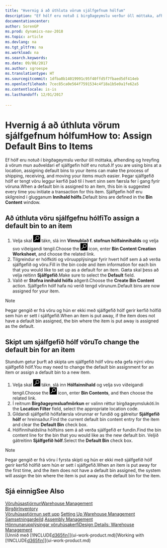 ```yaml
---
title: "Hvernig á að úthluta vörum sjálfgefnum hólfum"
description: "Ef hólf eru notuð í birgðageymslu verður öll móttaka, afhending og hreyfing á vörum mun auðveldari ef sjálfgefin hólf eru notuð. Þegar sjálfgefið hólf er tengt vöru leggur kerfið það til í hvert sinn sem færsla fer í gang fyrir vöruna."
documentationcenter: 
author: SorenGP
ms.prod: dynamics-nav-2018
ms.topic: article
ms.devlang: na
ms.tgt_pltfrm: na
ms.workload: na
ms.search.keywords: 
ms.date: 09/08/2017
ms.author: sgroespe
ms.translationtype: HT
ms.sourcegitcommit: 1dfba8b14019991c95f40ffd5f7fbaed5df414eb
ms.openlocfilehash: 7cec85ca0e564f7591534c4f18a1b5e0a1fe62a5
ms.contentlocale: is-is
ms.lasthandoff: 12/01/2017

---
```

# <a name="how-to-assign-default-bins-to-items"></a><span data-ttu-id="706c0-104">Hvernig á að úthluta vörum sjálfgefnum hólfum</span><span class="sxs-lookup"><span data-stu-id="706c0-104">How to: Assign Default Bins to Items</span></span>
<span data-ttu-id="706c0-105">Ef hólf eru notuð í birgðageymslu verður öll móttaka, afhending og hreyfing á vörum mun auðveldari ef sjálfgefin hólf eru notuð.</span><span class="sxs-lookup"><span data-stu-id="706c0-105">If you are using bins at a location, assigning default bins to your items can make the process of shipping, receiving, and moving your items much easier.</span></span> <span data-ttu-id="706c0-106">Þegar sjálfgefið hólf er tengt vöru leggur kerfið það til í hvert sinn sem færsla fer í gang fyrir vöruna.</span><span class="sxs-lookup"><span data-stu-id="706c0-106">When a default bin is assigned to an item, this bin is suggested every time you initiate a transaction for this item.</span></span> <span data-ttu-id="706c0-107">Sjálfgefin hólf eru skilgreind í glugganum **Innihald hólfs**.</span><span class="sxs-lookup"><span data-stu-id="706c0-107">Default bins are defined in the **Bin Content** window.</span></span>  

## <a name="to-assign-a-default-bin-to-an-item"></a><span data-ttu-id="706c0-108">Að úthluta vöru sjálfgefnu hólfi</span><span class="sxs-lookup"><span data-stu-id="706c0-108">To assign a default bin to an item</span></span>
1.  <span data-ttu-id="706c0-109">Velja skal ![Leit að síðu eða skýrslu](media/ui-search/search_small.png "Leit að síðu eða skýrslu táknið") tákn, slá inn **Vinnublað f. stofnun hólfainnihalds** og velja svo viðeigandi tengil.</span><span class="sxs-lookup"><span data-stu-id="706c0-109">Choose the ![Search for Page or Report](media/ui-search/search_small.png "Search for Page or Report icon") icon, enter **Bin Content Creation Worksheet**, and choose the related link.</span></span>  
2.  <span data-ttu-id="706c0-110">Tilgreindur er hólfkóti og vöruupplýsingar fyrir hvert hólf sem á að verða sjálfgefið og vöru.</span><span class="sxs-lookup"><span data-stu-id="706c0-110">Fill in the bin code and item information for each bin that you would like to set up as a default for an item.</span></span> <span data-ttu-id="706c0-111">Gæta skal þess að velja reitinn **Sjálfgefið**.</span><span class="sxs-lookup"><span data-stu-id="706c0-111">Make sure to select the **Default** field.</span></span>  
3.  <span data-ttu-id="706c0-112">Valið er **Stofna innihald hólfa** aðgerð.</span><span class="sxs-lookup"><span data-stu-id="706c0-112">Choose the **Create Bin Content** action.</span></span> <span data-ttu-id="706c0-113">Sjálfgefin hólf hafa nú verið tengd vörunum.</span><span class="sxs-lookup"><span data-stu-id="706c0-113">Default bins are now assigned for your item.</span></span>  

> [!NOTE]  
>  <span data-ttu-id="706c0-114">Þegar gengið er frá vöru og hún er ekki með sjálfgefið hólf gerir kerfið hólfið sem hún er sett í sjálfgefið.</span><span class="sxs-lookup"><span data-stu-id="706c0-114">When an item is put away, if the item does not have a default bin assigned, the bin where the item is put away is assigned as the default.</span></span>  

## <a name="to-change-the-default-bin-for-an-item"></a><span data-ttu-id="706c0-115">Skipt um sjálfgefið hólf vöru</span><span class="sxs-lookup"><span data-stu-id="706c0-115">To change the default bin for an item</span></span>  
<span data-ttu-id="706c0-116">Stundum getur þurft að skipta um sjálfgefið hólf vöru eða gefa nýrri vöru sjálfgefið hólf.</span><span class="sxs-lookup"><span data-stu-id="706c0-116">You may need to change the default bin assignment for an item or assign a default bin to a new item.</span></span>    
1.  <span data-ttu-id="706c0-117">Velja skal ![Leit að síðu eða skýrslu](media/ui-search/search_small.png "Leit að síðu eða skýrslu táknið") tákn, slá inn **Hólfainnihald** og velja svo viðeigandi tengil.</span><span class="sxs-lookup"><span data-stu-id="706c0-117">Choose the ![Search for Page or Report](media/ui-search/search_small.png "Search for Page or Report icon") icon, enter **Bin Contents**, and then choose the related link.</span></span>  
2.  <span data-ttu-id="706c0-118">Í reitnum **Birgðageymsluafmörkun** er valinn réttur birgðageymslukóti.</span><span class="sxs-lookup"><span data-stu-id="706c0-118">In the **Location Filter** field, select the appropriate location code.</span></span>  
3.  <span data-ttu-id="706c0-119">Gildandi sjálfgefið hólfafærsla vörunnar er fundið og gátreitur **Sjálfgefið hólf** er hreinsaður.</span><span class="sxs-lookup"><span data-stu-id="706c0-119">Find the current default bin content entry for the item and clear the **Default Bin** check box.</span></span>  
4.  <span data-ttu-id="706c0-120">Hólfinnihaldslína hólfsins sem á að verða sjálfgefið er fundin.</span><span class="sxs-lookup"><span data-stu-id="706c0-120">Find the bin content line for the bin that you would like as the new default bin.</span></span> <span data-ttu-id="706c0-121">Veljið gátreitinn **Sjálfgefið hólf**.</span><span class="sxs-lookup"><span data-stu-id="706c0-121">Select the **Default Bin** check box.</span></span>  

> [!NOTE]  
>  <span data-ttu-id="706c0-122">Þegar gengið er frá vöru í fyrsta skipti og hún er ekki með sjálfgefið hólf gerir kerfið hólfið sem hún er sett í sjálfgefið.</span><span class="sxs-lookup"><span data-stu-id="706c0-122">When an item is put away for the first time, and the item does not have a default bin assigned, the system will assign the bin where the item is put away as the default bin for the item.</span></span>  

## <a name="see-also"></a><span data-ttu-id="706c0-123">Sjá einnig</span><span class="sxs-lookup"><span data-stu-id="706c0-123">See Also</span></span>  
[<span data-ttu-id="706c0-124">Vöruhúsastjórnun</span><span class="sxs-lookup"><span data-stu-id="706c0-124">Warehouse Management</span></span>](warehouse-manage-warehouse.md)  
[<span data-ttu-id="706c0-125">Birgðir</span><span class="sxs-lookup"><span data-stu-id="706c0-125">Inventory</span></span>](inventory-manage-inventory.md)  
<span data-ttu-id="706c0-126">[Vöruhúsastjórnun sett upp](warehouse-setup-warehouse.md)   </span><span class="sxs-lookup"><span data-stu-id="706c0-126">[Setting Up Warehouse Management](warehouse-setup-warehouse.md)   </span></span>  
<span data-ttu-id="706c0-127">[Samsetningardeild](assembly-assemble-items.md)  </span><span class="sxs-lookup"><span data-stu-id="706c0-127">[Assembly Management](assembly-assemble-items.md)  </span></span>  
[<span data-ttu-id="706c0-128">Hönnunarupplýsingar vöruhúsakerfi</span><span class="sxs-lookup"><span data-stu-id="706c0-128">Design Details: Warehouse Management</span></span>](design-details-warehouse-management.md)  
<span data-ttu-id="706c0-129">[Unnið með [!INCLUDE[d365fin](includes/d365fin_md.md)]](ui-work-product.md)</span><span class="sxs-lookup"><span data-stu-id="706c0-129">[Working with [!INCLUDE[d365fin](includes/d365fin_md.md)]](ui-work-product.md)</span></span>

